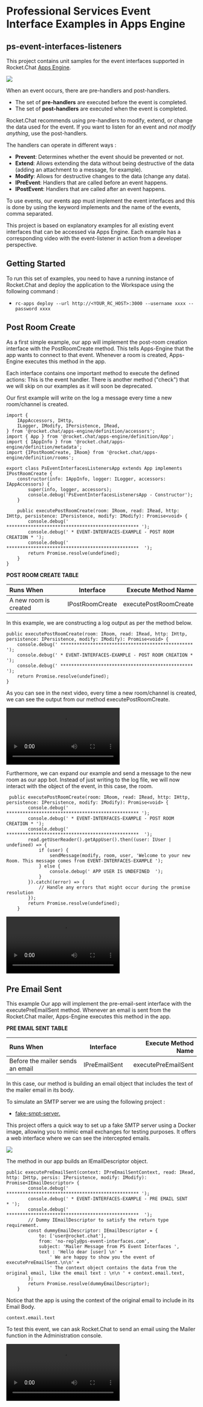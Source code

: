 # Professional Services Event Interface Examples in Apps Engine

## ps-event-interfaces-listeners

This project contains unit samples for the event interfaces supported in Rocket.Chat [Apps Engine](https://developer.rocket.chat/apps-engine/rocket.chat-apps-engine). 

![](images/event-interfaces.webp)

When an event occurs, there are pre-handlers and post-handlers.

* The set of **pre-handlers** are executed before the event is completed.
* The set of **post-handlers** are executed when the event is completed. 

Rocket.Chat recommends using pre-handlers to modify, extend, or change the data used for the event. If you want to listen for an event and _not modify anything_, use the post-handlers.

The handlers can operate in different ways :

* **Prevent**: Determines whether the event should be prevented or not.
* **Extend**: Allows extending the data without being destructive of the data (adding an attachment to a message, for example).
* **Modify**: Allows for destructive changes to the data (change any data).
* **IPreEvent**: Handlers that are called before an event happens.
* **IPostEvent**: Handlers that are called after an event happens.

To use events, our events app must implement the event interfaces and this is done by using the keyword implements and the name of the events, comma separated.

This project is based on explanatory examples for all existing event interfaces that can be accessed via Apps Engine. Each example has a corresponding video with the event-listener in action from a developer perspective.


## Getting Started

To run this set of examples, you need to have a running instance of Rocket.Chat and deploy the application to the Workspace using the following command :

- `rc-apps deploy --url http://<YOUR_RC_HOST>:3000 --username xxxx --password xxxx`

## Post Room Create 

As a first simple example, our app will implement the post-room creation interface with the PostRoomCreate method. This tells Apps-Engine that the app wants to connect to that event. Whenever a room is created, Apps-Engine executes this method in the app.

Each interface contains one important method to execute the defined actions: This is the event handler. There is another method ("check") that we will skip on our examples as it will soon be deprecated.

Our first example will write on the log a message every time a new room/channel is created.

```
import {
    IAppAccessors, IHttp,
    ILogger, IModify, IPersistence, IRead,
} from '@rocket.chat/apps-engine/definition/accessors';
import { App } from '@rocket.chat/apps-engine/definition/App';
import { IAppInfo } from '@rocket.chat/apps-engine/definition/metadata';
import {IPostRoomCreate, IRoom} from '@rocket.chat/apps-engine/definition/rooms';

export class PsEventInterfacesListenersApp extends App implements IPostRoomCreate {
    constructor(info: IAppInfo, logger: ILogger, accessors: IAppAccessors) {
        super(info, logger, accessors);
        console.debug('PsEventInterfacesListenersApp - Constructor');
    }

    public executePostRoomCreate(room: IRoom, read: IRead, http: IHttp, persistence: IPersistence, modify: IModify): Promise<void> {
        console.debug(' ************************************************* ');
        console.debug(' * EVENT-INTERFACES-EXAMPLE - POST ROOM CREATION * ');
        console.debug(' *************************************************  ');
        return Promise.resolve(undefined);
    }
}
```

**POST ROOM CREATE TABLE**

| Runs When  | Interface | Execute Method Name |
|:-----------|:------------:|------------:|
| A new room is created       |    IPostRoomCreate      |        executePostRoomCreate |

In this example, we are constructing a log output as per the method below.

    public executePostRoomCreate(room: IRoom, read: IRead, http: IHttp, persistence: IPersistence, modify: IModify): Promise<void> {
        console.debug(' ************************************************* ');
        console.debug(' * EVENT-INTERFACES-EXAMPLE - POST ROOM CREATION * ');
        console.debug(' *************************************************  ');
        return Promise.resolve(undefined);
    }

As you can see in the next video, every time a new room/channel is created, we can see the output from our method executePostRoomCreate.

![](videos/post-room-create.mov) 


Furthermore, we can expand our example and send a message to the new room as our app bot. Instead of just writing to the log file, we will now interact with the object of the event, in this case, the room.

```
 public executePostRoomCreate(room: IRoom, read: IRead, http: IHttp, persistence: IPersistence, modify: IModify): Promise<void> {
        console.debug(' ************************************************* ');
        console.debug(' * EVENT-INTERFACES-EXAMPLE - POST ROOM CREATION * ');
        console.debug(' *************************************************  ');
        read.getUserReader().getAppUser().then((user: IUser | undefined) => {
            if (user) {
                sendMessage(modify, room, user, 'Welcome to your new Room. This message comes from EVENT-INTERFACES-EXAMPLE ');
            } else {
                console.debug(' APP USER IS UNDEFINED  ');
            }
        }).catch((error) => {
            // Handle any errors that might occur during the promise resolution
        });
        return Promise.resolve(undefined);
    }
```


![](videos/post-room-create-with-message.mov)


## Pre Email Sent

This example Our app will implement the pre-email-sent interface with the executePreEmailSent method.  Whenever an email is sent from the Rocket.Chat mailer,  Apps-Engine executes this method in the app.


**PRE EMAIL SENT TABLE**


| Runs When  | Interface | Execute Method Name |
|:-----------|:------------:|------------:|
| Before the mailer sends an email       |    IPreEmailSent      |        executePreEmailSent |

In this case, our method is building an email object that includes the text of the mailer email in its body.

To simulate an SMTP server we are using the following project : 

*  [fake-smpt-server.](https://github.com/haravich/fake-smtp-server?tab=readme-ov-file)

This project offers a quick way to set up a fake SMTP server using a Docker image, allowing you to mimic email exchanges for testing purposes. It offers a web interface where we can see the intercepted emails.

![](images/MailCatcher.png)

The method in our app builds an IEmailDescriptor object.  

```
public executePreEmailSent(context: IPreEmailSentContext, read: IRead, http: IHttp, persis: IPersistence, modify: IModify): Promise<IEmailDescriptor> {
        console.debug(' ************************************************* ');
        console.debug(' * EVENT-INTERFACES-EXAMPLE - PRE EMAIL SENT     * ');
        console.debug(' *************************************************  ');
        // Dummy IEmailDescriptor to satisfy the return type requirement.
        const dummyEmailDescriptor: IEmailDescriptor = {
            to: ['user@rocket.chat'],
            from: 'no-reply@ps-event-interfaces.com',
            subject: 'Mailer Message from PS Event Interfaces ',
            text : 'Hello dear [user] \n' +
                ' We are happy to show you the event of executePreEmailSent.\n\n' +
                ' The context object contains the data from the original email, like the email text : \n\n ' + context.email.text,
        };
        return Promise.resolve(dummyEmailDescriptor);
    }
```

Notice that the app is using the context of the original email to include in its Email Body.

`
context.email.text
`

To test this event, we can ask Rocket.Chat to send an email using the Mailer function in the Administration console.

![](videos/pre-email-sent.mov)
